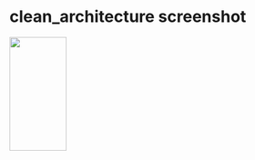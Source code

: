 # clean_architecture screenshot

<img align="left" width="100" height="200" src="[https://github.com/pavithramoorthy-official/cleanarchitecturescreenshots/Screenshot 2025-01-08 172746.png](https://github.com/pavithramoorthy-official/Flutter_Projects/blob/fcf0ed7330d821cbdeab2b2a5c8ee3ce2cbf00bf/cleanarchitecturescreenshots/Screenshot%202025-01-08%20172746.png)">



